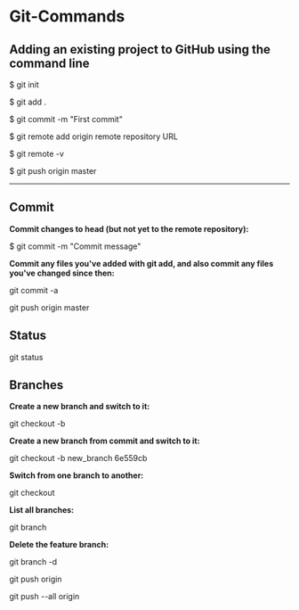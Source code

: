 # Git-Commands

## Adding an existing project to GitHub using the command line

$ git init

$ git add .

$ git commit -m "First commit"

$ git remote add origin remote repository URL

$ git remote -v

$ git push origin master

--------------------------------------------------------

## Commit

**Commit changes to head (but not yet to the remote repository):**

$ git commit -m "Commit message"

**Commit any files you've added with git add, and also commit any files you've changed since then:**

git commit -a

git push origin master

## Status

git status

## Branches

**Create a new branch and switch to it:**

git checkout -b <branchname>
  
**Create a new branch from commit and switch to it:**
  
git checkout -b new_branch 6e559cb
  
  
**Switch from one branch to another:**

git checkout <branchname>
  
  
**List all branches:**

git branch


**Delete the feature branch:**

git branch -d <branchname>

git push origin <branchname>
  
git push --all origin
